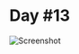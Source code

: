 # Day #13

![Screenshot](https://user-images.githubusercontent.com/30186772/68743722-1fb7da80-0604-11ea-9c09-37bcf31c7941.png)


